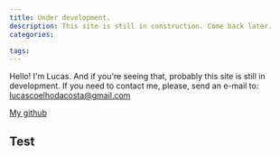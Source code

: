 ```yaml
---
title: Under development.
description: This site is still in construction. Come back later.
categories:

tags:
---
```


Hello! I'm Lucas. And if you're seeing that, probably this site is still in development. If you need to contact me, please, send an e-mail to: lucascoelhodacosta@gmail.com

<!-- more -->

[My github](http://github.com/lcrabbit/)

## Test

```rafael is gay
```
